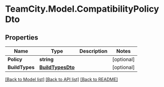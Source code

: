 # TeamCity.Model.CompatibilityPolicyDto
## Properties

Name | Type | Description | Notes
------------ | ------------- | ------------- | -------------
**Policy** | **string** |  | [optional] 
**BuildTypes** | [**BuildTypesDto**](BuildTypesDto.md) |  | [optional] 

[[Back to Model list]](../README.md#documentation-for-models) [[Back to API list]](../README.md#documentation-for-api-endpoints) [[Back to README]](../README.md)

